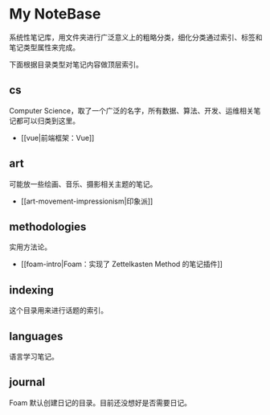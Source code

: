 # My NoteBase

系统性笔记库，用文件夹进行广泛意义上的粗略分类，细化分类通过索引、标签和笔记类型属性来完成。

下面根据目录类型对笔记内容做顶层索引。

## cs

Computer Science，取了一个广泛的名字，所有数据、算法、开发、运维相关笔记都可以归类到这里。

- [[vue|前端框架：Vue]]

## art

可能放一些绘画、音乐、摄影相关主题的笔记。

- [[art-movement-impressionism|印象派]]

## methodologies

实用方法论。

- [[foam-intro|Foam：实现了 Zettelkasten Method 的笔记插件]]

## indexing

这个目录用来进行话题的索引。

## languages

语言学习笔记。

## journal

Foam 默认创建日记的目录。目前还没想好是否需要日记。
